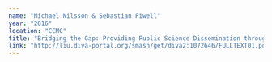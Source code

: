 ```yaml
---
name: "Michael Nilsson & Sebastian Piwell"
year: "2016"
location: "CCMC"
title: "Bridging the Gap: Providing Public Science Dissemination through Expert Tools"
link: "http://liu.diva-portal.org/smash/get/diva2:1072646/FULLTEXT01.pdf"
---
```

